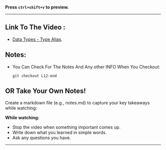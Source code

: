 **Press `ctrl+shift+v` to preview.**

---

## Link To The Video :

- [Data Types - Type Alias](https://www.youtube.com/watch?v=TWTt63RJ3ic&list=PLDoPjvoNmBAy532K9M_fjiAmrJ0gkCyLJ&index=12).

## Notes:

- You Can Check For The Notes And Any other INFO When You Checkout:

  ```git
  git checkout L12-end
  ```

## OR Take Your Own Notes!

Create a markdown file (e.g., notes.md) to capture your key takeaways while watching:

**While watching:**

- Stop the video when something important comes up.
- Write down what you learned in simple words.
- Ask any questions you have.

---
